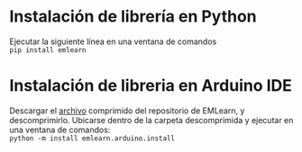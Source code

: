 # Instalación de librería en Python
Ejecutar la siguiente línea en una ventana de comandos <br>
``` pip install emlearn ```
# Instalación de libreria en Arduino IDE
Descargar el [archivo](https://github.com/emlearn/emlearn/archive/refs/heads/master.zip) comprimido del repositorio de EMLearn, y descomprimirlo. Ubicarse dentro de la carpeta descomprimida y ejecutar en una ventana de comandos: <br>
``` python -m install emlearn.arduino.install ```
